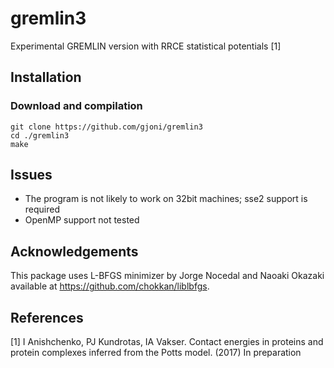 # gremlin3
Experimental GREMLIN version with RRCE statistical potentials [1]

## Installation

### Download and compilation
    git clone https://github.com/gjoni/gremlin3
    cd ./gremlin3
    make

## Issues

* The program is not likely to work on 32bit machines; sse2 support is required
* OpenMP support not tested

## Acknowledgements

This package uses L-BFGS minimizer by Jorge Nocedal and Naoaki Okazaki available at https://github.com/chokkan/liblbfgs.

## References
[1] I Anishchenko, PJ Kundrotas, IA Vakser. Contact energies in proteins and protein complexes inferred from the Potts model. (2017) In preparation

